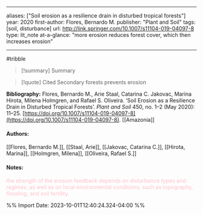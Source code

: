   
---
aliases: ["Soil erosion as a resilience drain in disturbed tropical forests"] 
year: 2020 
first-author: Flores, Bernardo M.
publisher: "Plant and Soil" 
tags: [soil, disturbance]
url: http://link.springer.com/10.1007/s11104-019-04097-8 
type: lit_note
at-a-glance: "more erosion reduces forest cover, which then increases erosion"

--- 
#tribble 

>[!summary] Summary

>[!quote] Cited
>Secondary forests prevents erosion



**Bibliography:** Flores, Bernardo M., Arie Staal, Catarina C. Jakovac, Marina Hirota, Milena Holmgren, and Rafael S. Oliveira. ‘Soil Erosion as a Resilience Drain in Disturbed Tropical Forests’. _Plant and Soil_ 450, no. 1–2 (May 2020): 11–25. [https://doi.org/10.1007/s11104-019-04097-8](https://doi.org/10.1007/s11104-019-04097-8). 
[[Amazonia]]  
#### Authors:
[[Flores, Bernardo M.]], [[Staal, Arie]], [[Jakovac, Catarina C.]], [[Hirota, Marina]], [[Holmgren, Milena]], [[Oliveira, Rafael S.]]
#### Notes:
<p>  <span style="color: #FFC0CB">the strength of the erosion feedback depends on disturbance types and regimes, as well as on local environmental conditions, such as topography, flooding, and soil fertility.</span>  </p> 

%% Import Date: 2023-10-01T12:40:24.324-04:00 %%
